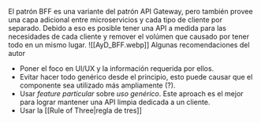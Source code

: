 El patrón BFF es una variante del patrón API Gateway, pero también provee una capa adicional entre microservicios y cada tipo de cliente por separado. Debido a eso es posible tener una API a medida para las necesidades de cada cliente y remover el volúmen que causado por tener todo en un mismo lugar.
![[AyD_BFF.webp]]
Algunas recomendaciones del autor
- Poner el foco en UI/UX y la información requerida por ellos.
- Evitar hacer todo genérico desde el principio, esto puede causar que el componente sea utilizado más ampliamente (?).
- Usar *feature particular* sobre *uso genérico*. Este aproach es el mejor para lograr mantener una API limpia dedicada a un cliente.
- Usar la [[Rule of Three|regla de tres]]